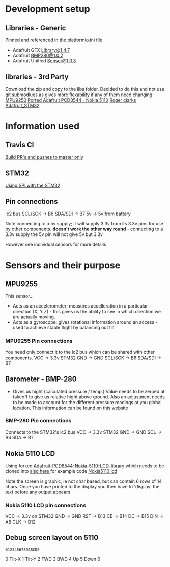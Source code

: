 # Development setup

## Libraries - Generic
Pinned and referenced in the platformio.ini file
- Adafruit GFX Library@1.4.7
- Adafruit BMP280@1.0.2
- Adafruit Unified Sensor@1.0.3 

## libraries - 3rd Party
Download the zip and copy to the libs folder. Decided to do this and not use git submodlues as gives more flexability if any of them need changing
[MPU9250](https://github.com/bolderflight/MPU9250)
[Ported Adafruit PCD8544 - Nokia 5110](https://github.com/KenjutsuGH/Adafruit-PCD8544-Nokia-5110-LCD-library)
[Roger clarks Adafruit_STM32](https://github.com/rogerclarkmelbourne/Arduino_STM32.git)


# Information used
## Travis CI
[Build PR's and pushes to master only](https://stackoverflow.com/questions/31882306/how-to-configure-travis-ci-to-build-pull-requests-merges-to-master-w-o-redunda)


## STM32
[Using SPI with the STM32](https://circuitdigest.com/microcontroller-projects/stm32-spi-communication-tutorial)

## Pin connections
ic2 bus
SCL/SCK ->      B6
SDA/SDI ->      B7
5v      ->      5v from battery

Note connecting to a 5v supply; it will supply 3.3v from its 3.3v pins for use by other components. __doesn't work the other way round__ - connecting to a 3.3v supply the 5v pin will not give 5v but 3.3v

However see individual sensors for more details


# Sensors and their purpose

## MPU9255
This sensor...
- Acts as an accelerometer; measures accelleration in a particular direction (X, Y Z) - this gives us the ability to see in which direction we are actually moving.
- Acts as a gyroscope; gives rotational information around an access - used to achieve stable flight by balancing out tilt

### MPU9255 Pin connections
You need only connect it to the ic2 bus which can be shared with other components.
VCC     ->      3.3v STM32
GND     ->      GND
SCL/SCK ->      B6
SDA/SDI ->      B7


## Barometer - BMP-280
- Gives us hight (calculated pressure / temp.)
Value needs to be zeroed at takeoff to give us relative hight above ground. Also an adjustment needs to be made to account for the different pressure readings at you global location. This information can be found on [this website](http://???)

### BMP-280 Pin connections
Connects to the STM32's ic2 bus
VCC     ->      3.3v STM32
GND     ->      GND
SCL     ->      B6
SDA     ->      B7




## Nokia 5110 LCD
Using forked [Adafruit-PCD8544-Nokia-5110-LCD-library](https://github.com/KenjutsuGH/Adafruit-PCD8544-Nokia-5110-LCD-library.git) which needs to be cloned into 
[also here ](https://randomnerdtutorials.com/complete-guide-for-nokia-5110-lcd-with-arduino/) for example code
[Nokia5110 lcd](https://lastminuteengineers.com/nokia-5110-lcd-arduino-tutorial/)

Note the screen is graphic, ie not char based, but can contain 6 rows of 14 chars. Once you have printed to the display you then have to 'display' the text before any output appears

### Nokia 5110 LCD pin connections
VCC     ->      3.3v on STM32
GND     ->      GND
RST     ->      B13
CE      ->      B14
DC      ->      B15
DIN     ->      A8
CLK     ->      B12


## Debug screen layout on 5110
    0123456789ABCDE
0   Tilt-X
1   Tilt-Y
2   FWD
3   BWD
4   Up
5   Down
6







